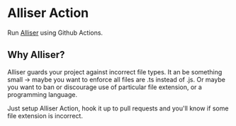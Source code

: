 # Alliser Action

Run [Alliser](https://github.com/stscoundrel/alliser) using Github Actions.

## Why Alliser?

Alliser guards your project against incorrect file types. It an be something small -> maybe you want to enforce all files are .ts instead of .js. Or maybe you want to ban or discourage use of particular file extension, or a programming language.

Just setup Alliser Action, hook it up to pull requests and you'll know if some file extension is incorrect.
